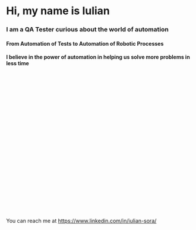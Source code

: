 <h1 align="left">Hi, my name is Iulian</h1>
<h3 align="left">I am a QA Tester curious about the world of automation</h3>
<h4 align="left">From Automation of Tests to Automation of Robotic Processes</h4>
<h4 align="left">I believe in the power of automation in helping us solve more problems in less time </h4>
<div class="grid-container">
  
  <img src="[https://media2.giphy.com/media/qgQUggAC3Pfv687qPC/giphy.gif?cid=ecf05e47bw251odcy70gwygw8a42b6x8brrueq91l5nkajxs&amp;ep=v1_gifs_search&amp;rid=giphy.gif&amp;ct=g](https://imgur.com/PNN1Ix0)" style="width: 500px; height: 375px; left: 0px; top: 0px; opacity: 0;">

You can reach me at https://www.linkedin.com/in/iulian-sora/
  
